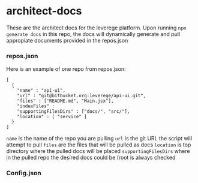 # architect-docs

These are the architect docs for the leverege platform. Upon running `npm generate docs` in this repo, the docs will dynamically generate and pull appropiate documents provided in the repos.json

### repos.json

Here is an example of one repo from repos.json:

```
[
  {
    "name" : "api-ui",
    "url" : "git@bitbucket.org:leverege/api-ui.git",
    "files" : ["README.md", "Main.jsx"],
    "indexFiles" : 
    "supportingFilesDirs" : ["docs/", "src/"],
    "location" : [ "service" ]
  }
]
```

`name` is the name of the repo you are pulling 
`url` is the git URL the script will attempt to pull
`files` are the files that will be pulled as docs 
`location` is top directory where the pulled docs will be placed
`supportingFilesDirs` where in the pulled repo the desired docs could be (root is always checked



### Config.json
